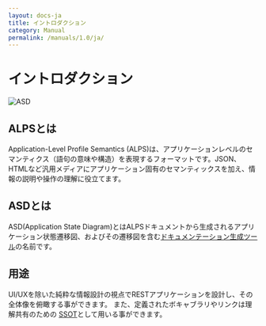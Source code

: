 ```yaml
---
layout: docs-ja
title: イントロダクション
category: Manual
permalink: /manuals/1.0/ja/
---
```

# イントロダクション

![ASD](https://alps-asd.github.io/app-state-diagram/blog/profile.svg)

## ALPSとは

Application-Level Profile Semantics (ALPS)は、アプリケーションレベルのセマンティクス（語句の意味や構造）を表現するフォーマットです。JSON、HTMLなど汎用メディアにアプリケーション固有のセマンティックスを加え、情報の説明や操作の理解に役立てます。

## ASDとは

ASD(Application State Diagram)とはALPSドキュメントから生成されるアプリケーション状態遷移図、およびその遷移図を含む[ドキュメンテーション生成ツール](https://github.com/alps-asd/app-state-diagram)の名前です。

## 用途

UI/UXを除いた純粋な情報設計の視点でRESTアプリケーションを設計し、その全体像を俯瞰する事ができます。 また、定義されたボキャブラリやリンクは理解共有のための [SSOT](https://ja.wikipedia.org/wiki/%E4%BF%A1%E9%A0%BC%E3%81%A7%E3%81%8D%E3%82%8B%E5%94%AF%E4%B8%80%E3%81%AE%E6%83%85%E5%A0%B1%E6%BA%90)として用いる事ができます。
